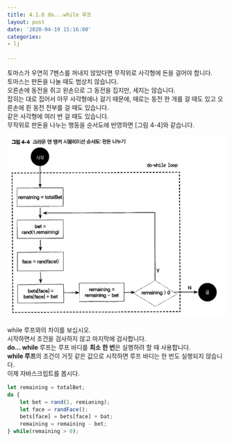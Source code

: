 ```yaml
---
title: 4.1.6 do...while 루프
layout: post
date: '2020-04-19 15:16:00'
categories:
- lj

---
```


토마스가 우연히 7펜스를 꺼내지 않았다면 무작위로 사각형에 돈을 걸어야 합니다.  
토마스는 판돈을 나눌 때도 범상치 않습니다.  
오른손에 동전을 쥐고 왼손으로 그 동전을 집지만, 세지는 않습니다.  
잡히는 대로 집어서 아무 사각형에나 걸기 때문에, 때로는 동전 한 개를 걸 때도 있고 오른손에 쥔 동전 전부를 걸 때도 있습니다.  
같은 사각형에 여러 번 걸 때도 있습니다.  
무작위로 판돈을 나누는 행동을 순서도에 반영하면 [그림 4-4]와 같습니다.

![이미지](/static/img/learningjs/image34.jpg)

while 루프와의 차이를 보십시오.  
시작하면서 조건을 검사하지 않고 마지막에 검사합니다.  
**do... while** 루프는 루프 바디를 **최소 한 번**은 실행하려 할 때 사용합니다.  
**while 루프**의 조건이 거짓 같은 값으로 시작하면 루프 바디는 한 번도 실행되지 않습니다.  
이제 자바스크립트를 봅시다.

```javascript
let remaining = totalBet;
do {
	let bet = rand(1, remianing);
	let face = randFace();
	bets[face] = bets[face] + bat;
	remaining = remaining - bet;
} while(remaining > 0);
```